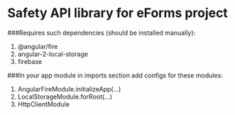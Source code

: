 # Safety API library for eForms project
###Requires such dependencies (should be installed manually):
1. @angular/fire
2. angular-2-local-storage
3. firebase

###In your app module in imports section add configs for these modules:
1. AngularFireModule.initializeApp(...)
2. LocalStorageModule.forRoot(...)
3. HttpClientModule
